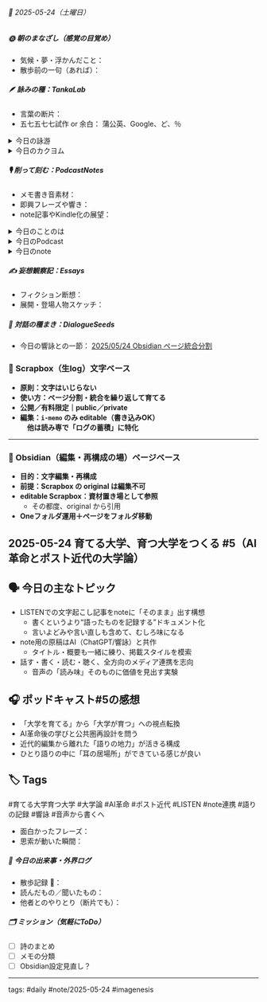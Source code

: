 


###### 📅 2025-05-24（土曜日）


##### 🌞 朝のまなざし（感覚の目覚め）
- 気候・夢・浮かんだこと：
- 散歩前の一句（あれば）：

##### 🪶 詠みの種：TankaLab
- 言葉の断片：
- 五七五七七試作 or 余白：
蒲公英、Google、ど、％

<details>
<summary>今日の詠游</summary>

蒲公英｜風まかせ
皐月風
わたぼうしたち　旅空へ
飛んでおいでと　風が呼んでる　響詠/一狄翁

Google｜世界モデル
Web base
世界のしくみ　映すよう
まっすぐに好き　Googleの眼　響詠/一狄翁

ど｜どっちも
どっちかな　dotかnestか
両方聴いて考える
あしたはどっちだ　　一狄翁

％｜Amazon
何度何％
Alexaに聞く　空の機嫌
湿り気までも　耳に届いて　　響詠/一狄翁

詠游四題　令和7年5月24日
発芽率　10％から50％
Googleの答え　蒲公英のタネ

詠游二題二首　令和7年5月24日
芽吹くのは
Googleでなくて　夢の種
曇天の空　蒲公英と見る　響詠

ドットかネストか
問いを蒔いたら風が吹く
百分率の春の変拍子　　　響詠

風散歩
彩月風　耳奥ぴくり　冬一郎
句読の足どり　音座標のうえ

</details>
<details>
<summary>今日のカクヨム</summary>


</details>

##### 🎙 削って刻む：PodcastNotes
- メモ書き音素材：
- 即興フレーズや響き：
- note記事やKindle化の展望：

<details>
<summary>今日のことのは</summary>

🍃**ことのは｜24 May 2025**
**本日のアフタートーク［要約と目次］**
> このエピソードでは、AI革命とそれに伴う教育制度の変化について議論されており、特に生成AIが社会や教育に与える影響について語られています。また、対話から得たデータの整理や編集に関する情報も紹介されています。（AI summary）
> **目次**
> [AI革命と教育制度](https://listen.style/p/radiocampus/qlnjavgc#chapter1)　[00:00](https://listen.style/p/radiocampus/qlnjavgc#chapter1)  
> [データの整理と編集](https://listen.style/p/radiocampus/qlnjavgc#chapter2)　[03:14](https://listen.style/p/radiocampus/qlnjavgc#chapter2)  
> [AI進化時代の展望](https://listen.style/p/radiocampus/qlnjavgc#chapter3)　[06:31](https://listen.style/p/radiocampus/qlnjavgc#chapter3)

**▷過去との葉**　[**ことのは｜24 May 2024**](https://listen.style/p/radiocampus/oh03aods)

🍁**ことのは｜5月23日(金)**
**毎日のblogつぶやき**
5月23日のブログつぶやきです。
> 今日は天気が良くて快晴で、ただ気温が低くて冷たい風で、今日は7℃ぐらいまで夜は下がるみたいですね。昼間も15℃まで上がりませんでした。日差しポカポカなのに風が冷たい、そんな札幌です。
> 冬一郎くんは朝はすごいロング散歩でしたね。公園で帰りたくないって感じでした。 夕方はご近所ぐるぐる、朝うんち出ました。
> 今日のボッドキャストは、声と字で書く日記、しゃべれるだけしゃべる、週刊ボッドキャスティング、投げ銭一粒万倍日/大安、そして夕刊ことのはですね。
> 今日はラジオトークがなんか予約投稿したらエラーが出たので、何度もやってたらそれが全部投稿されてたということで、スパムみたいな感じになっちゃいました。慌てて削除しましたが、まあ事なきを得たかなと思ってます。
> ということで、今日は世界卓球を見ながら、強いですね、日本女子、、[…続きをblogで読む](https://jimt.hatenablog.com/entry/2025/05/23/205652#%E4%BB%8A%E6%97%A5%E3%81%AE%E3%81%A4%E3%81%B6%E3%82%84%E3%81%8D23-May-2025)

**新着Podcasts**
[**5月23日の投げ銭｜2025｜一粒万倍日/大安**](https://listen.style/p/nagesen/iylfjzz7)**｜**LISTEN
[**ing #92 May 23 2025　RSS and Independent Audio Platforms: Rethinking Podcasting《Between 1.0 and 2.0》**](https://listen.style/p/_ing/wwpht3pp)｜LISTEN｜[Patreon](https://www.patreon.com/posts/ing-92-may-23-1-129660862)
[**331 声to字de隔日記｜うるさい工事と水と犬小屋部と超ロング散歩と熟睡する冬一郎と大相撲とNOT！投げ銭ともうすぐ来客の話**](https://listen.style/p/cafe/vpqtv41h)**｜**LISTEN
[**【しゃべれるだけしゃべる】#0180 六番桟橋と五月の風と四つ脚と三種の神器と二足歩行と一推し０の話 from Radiotalk**](https://listen.style/p/twilight/mallg9w0)**｜**LISTEN｜[Radiotalk](https://radiotalk.jp/talk/1312364)
[**ことのは｜23 May 2025**](https://listen.style/p/radiocampus/zpbdbq2q)**｜**LISTEN｜[Patreon](https://www.patreon.com/posts/kotonoha-23-may-129660747)
[**blog｜23 May 2025**](https://listen.style/p/inmymind/bmzfhiqk)**｜**LISTEN

**新着blogs**
[YouTubeとNotebookLMの融合時代](https://jimt.hatenablog.com/entry/2025/05/23/205652)｜[こえと言葉のブログ](https://jimt.hatenablog.com/)
[去年のblog｜23May2024](https://jimt.hatenablog.com/entry/2025/05/23/205652#%E5%8E%BB%E5%B9%B4%E3%81%AEblog23May2024)

</details>
<details>
<summary>今日のPodcast</summary>

[**公開ダラダLIVE #96 札幌オープンスタジオ Camp@Us FM6214**](https://stand.fm/episodes/6831615097c011965b3927e0) [](https://stand.fm/episodes/68280ad8d90e83b22ee284e4)｜[stand.fm](https://stand.fm/episodes/6831615097c011965b3927e0)
[**公開ダラダLIVE #92 札幌オープンスタジオ Camp@Us FM6214**](https://listen.style/p/campusfm6214/e1fvvbsi)｜LISTEN**｜**[**stand.fm**](https://stand.fm/episodes/680c7881c503abf611b29771)
[**六番桟橋｜卅の川のわたし舟 from LISTEN**](https://listen.style/p/twilight/x2atjdzo)**｜**LISTEN
[**【早起きは三文の徳】見ることも無き世｜廾四｜皐月 2025 from Radiotalk**](https://listen.style/p/twilight/1exhiwbu)**｜**LISTEN｜[Radiotalk](https://radiotalk.jp/talk/1312703)
[**ことのは｜24 May 2025**](https://listen.style/p/radiocampus/qlnjavgc)**｜**LISTEN｜[Patreon](https://www.patreon.com/posts/kotonoha-24-may-129741296)
[**blog｜24 May 2025**](https://listen.style/p/inmymind/2qfbn21c)**｜**LISTEN

</details>
<details>
<summary>今日のnote</summary>

[**「育てる大学、育つ大学」をつくる ⑤ （深掘りLIVE #50 文字起こし記事）**](https://note.com/takahashihajime/n/n554acd58208e)

</details>

##### ✍️ 妄想観察記：Essays
- フィクション断想：
- 展開・登場人物スケッチ：

##### 🌱 対話の種まき：DialogueSeeds
- 今日の響詠との一節：
[2025/05/24 Obsidian ページ統合分割](https://scrapbox.io/ichat/2025%2F05%2F24_Obsidian_%E3%83%9A%E3%83%BC%E3%82%B8%E7%B5%B1%E5%90%88%E5%88%86%E5%89%B2)
### 🔹 Scrapbox（生log）文字ベース
- **原則：文字はいじらない**
- **使い方：ページ分割・統合を繰り返して育てる**
- **公開／有料限定｜public／private**
- **編集：`i-memo` のみ editable（書き込みOK）  
    　他は読み専で「ログの蓄積」に特化**

---
### 🔸 Obsidian（編集・再構成の場）ページベース
- **目的：文字編集・再構成**
- **前提：Scrapbox の original は編集不可**
- **editable Scrapbox：資材置き場として参照**
    - その都度、original から引用
- **Oneフォルダ運用＋ページをフォルダ移動**


## 2025-05-24 育てる大学、育つ大学をつくる #5（AI革命とポスト近代の大学論）

## 🗣 今日の主なトピック
- LISTENでの文字起こし記事をnoteに「そのまま」出す構想
    - 書くというより“語ったものを記録する”ドキュメント化
    - 言いよどみや言い直しも含めて、むしろ味になる
- note用の原稿はAI（ChatGPT/響詠）と共作
    - タイトル・概要も一緒に練り、掲載スタイルを模索
- 話す・書く・読む・聴く、全方向のメディア連携を志向
    - 音声の「読み味」そのものに価値を見出す実験

## 🎧 ポッドキャスト#5の感想
- 「大学を育てる」から「大学が育つ」への視点転換
- AI革命後の学びと公共圏再設計を問う
- 近代的編集から離れた「語りの地力」が活きる構成
- ひとり語りの中に「耳の居場所」ができている感じが良い

## 🏷 Tags
#育てる大学育つ大学 #大学論 #AI革命 #ポスト近代 #LISTEN #note連携 #語りの記録 #響詠 #音声から書くへ


- 面白かったフレーズ：
- 思索が動いた瞬間：

##### 📌 今日の出来事・外界ログ
- 散歩記録 🐾：
- 読んだもの／聞いたもの：
- 他者とのやりとり（断片でも）：

##### 🗂 ミッション（気軽にToDo）
- [ ] 詩のまとめ
- [ ] メモの分類
- [ ] Obsidian設定見直し？

---
tags: #daily #note/2025-05-24 #imagenesis